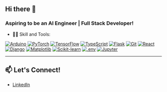 ## Hi there 👋

### Aspiring to be an AI Engineer | Full Stack Developer! 

- 🧑‍💻 Skill and Tools:

[![Arduino](https://skillicons.dev/icons?i=arduino&theme=light)](https://www.arduino.cc/) 
[![PyTorch](https://skillicons.dev/icons?i=pytorch&theme=light)](https://pytorch.org/) 
[![TensorFlow](https://skillicons.dev/icons?i=tensorflow&theme=light)](https://www.tensorflow.org/) 
[![TypeScript](https://skillicons.dev/icons?i=typescript&theme=light)](https://www.typescriptlang.org/) 
[![Flask](https://skillicons.dev/icons?i=flask&theme=light)](https://flask.palletsprojects.com/) 
[![Git](https://skillicons.dev/icons?i=git&theme=light)](https://git-scm.com/) 
[![React](https://skillicons.dev/icons?i=react&theme=light)](https://reactjs.org/) 
[![Django](https://skillicons.dev/icons?i=django&theme=light)](https://www.djangoproject.com/)
[![Matplotlib](https://skillicons.dev/icons?i=matplotlib&theme=light)](https://matplotlib.org/) 
[![Scikit-learn](https://skillicons.dev/icons?i=scikit-learn&theme=light)](https://scikit-learn.org/) 
[![.env](https://skillicons.dev/icons?i=dotenv&theme=light)](https://github.com/motdotla/dotenv) 
[![Jupyter](https://skillicons.dev/icons?i=jupyter&theme=light)](https://jupyter.org/) 



---

## 📫 Let's Connect!
- [LinkedIn](https://linkedin.com/in/aarontayhanyen)




